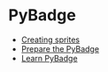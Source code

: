 # PyBadge

* [Creating sprites](https://learn.adafruit.com/blinka-jump-pybadge-game/creating-sprites)
* [Prepare the PyBadge](https://learn.adafruit.com/pybadger-event-badge/prepare-your-pybadge)
* [Learn PyBadge](https://learn.adafruit.com/adafruit-pybadge)
